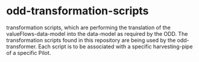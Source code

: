 # odd-transformation-scripts

transformation scripts, which are performing the translation of the valueFlows-data-model into the data-model as required by the ODD. The transformation scripts found in this repository are being used by the odd-transformer. Each script is to be associated with a specific harvesting-pipe of a specific Pilot.

